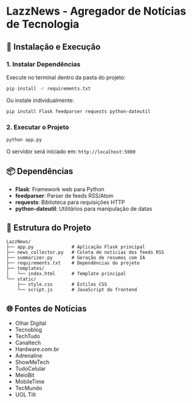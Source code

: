 # LazzNews - Agregador de Notícias de Tecnologia

## 🚀 Instalação e Execução

### 1. Instalar Dependências

Execute no terminal dentro da pasta do projeto:

```bash
pip install -r requirements.txt
```

Ou instale individualmente:
```bash
pip install Flask feedparser requests python-dateutil
```

### 2. Executar o Projeto

```bash
python app.py
```

O servidor será iniciado em: `http://localhost:5000`

## 📦 Dependências

- **Flask**: Framework web para Python
- **feedparser**: Parser de feeds RSS/Atom
- **requests**: Biblioteca para requisições HTTP
- **python-dateutil**: Utilitários para manipulação de datas

## 🔧 Estrutura do Projeto

```
LazzNews/
├── app.py              # Aplicação Flask principal
├── news_collector.py   # Coleta de notícias dos feeds RSS
├── summarizer.py       # Geração de resumos com IA
├── requirements.txt    # Dependências do projeto
├── templates/
│   └── index.html      # Template principal
└── static/
    ├── style.css       # Estilos CSS
    └── script.js       # JavaScript do frontend
```

## 🌐 Fontes de Notícias

- Olhar Digital
- Tecnoblog  
- TechTudo
- Canaltech
- Hardware.com.br
- Adrenaline
- ShowMeTech
- TudoCelular
- MeioBit
- MobileTime
- TecMundo
- UOL Tilt